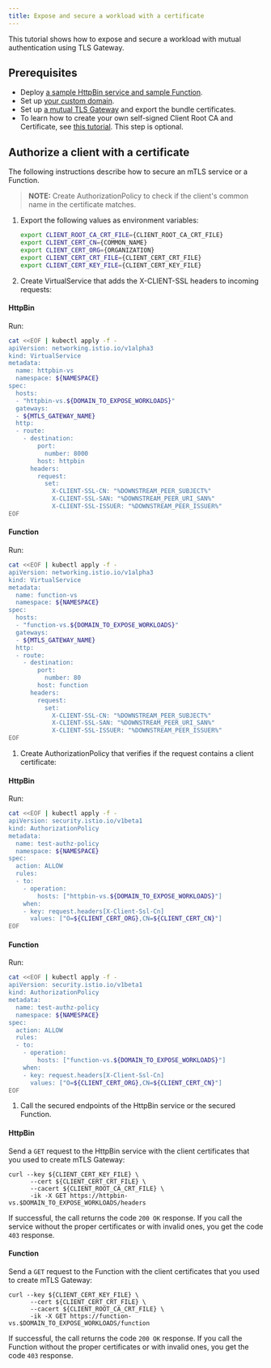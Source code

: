 ```yaml
---
title: Expose and secure a workload with a certificate
---
```


This tutorial shows how to expose and secure a workload with mutual authentication using TLS Gateway.

## Prerequisites

* Deploy [a sample HttpBin service and sample Function](../apix-01-create-workload.md).
* Set up [your custom domain](../apix-02-setup-custom-domain-for-workload.md).
* Set up [a mutual TLS Gateway](../apix-03-set-up-tls-gateway.md) and export the bundle certificates.
* To learn how to create your own self-signed Client Root CA and Certificate, see [this tutorial](../../00-security/sec-02-mtls-selfsign-client-certicate.md). This step is optional.

## Authorize a client with a certificate

The following instructions describe how to secure an mTLS service or a Function. 
>**NOTE:** Create AuthorizationPolicy to check if the client's common name in the certificate matches.

1. Export the following values as environment variables:

   ```bash
   export CLIENT_ROOT_CA_CRT_FILE={CLIENT_ROOT_CA_CRT_FILE}
   export CLIENT_CERT_CN={COMMON_NAME}
   export CLIENT_CERT_ORG={ORGANIZATION}
   export CLIENT_CERT_CRT_FILE={CLIENT_CERT_CRT_FILE}
   export CLIENT_CERT_KEY_FILE={CLIENT_CERT_KEY_FILE}
   ```
2. Create VirtualService that adds the X-CLIENT-SSL headers to incoming requests:

<!-- tabs:start -->

#### **HttpBin**

Run:

   ```bash
   cat <<EOF | kubectl apply -f - 
   apiVersion: networking.istio.io/v1alpha3
   kind: VirtualService
   metadata:
     name: httpbin-vs
     namespace: ${NAMESPACE}
   spec:
     hosts:
     - "httpbin-vs.${DOMAIN_TO_EXPOSE_WORKLOADS}"
     gateways:
     - ${MTLS_GATEWAY_NAME}
     http:
     - route:
       - destination:
           port:
             number: 8000
           host: httpbin
         headers:
           request:
             set:
               X-CLIENT-SSL-CN: "%DOWNSTREAM_PEER_SUBJECT%"
               X-CLIENT-SSL-SAN: "%DOWNSTREAM_PEER_URI_SAN%"
               X-CLIENT-SSL-ISSUER: "%DOWNSTREAM_PEER_ISSUER%"
   EOF
   ```

#### **Function**

Run:
   ```bash
   cat <<EOF | kubectl apply -f - 
   apiVersion: networking.istio.io/v1alpha3
   kind: VirtualService
   metadata:
     name: function-vs
     namespace: ${NAMESPACE}
   spec:
     hosts:
     - "function-vs.${DOMAIN_TO_EXPOSE_WORKLOADS}"
     gateways:
     - ${MTLS_GATEWAY_NAME}
     http:
     - route:
       - destination:
           port:
             number: 80
           host: function
         headers:
           request:
             set:
               X-CLIENT-SSL-CN: "%DOWNSTREAM_PEER_SUBJECT%"
               X-CLIENT-SSL-SAN: "%DOWNSTREAM_PEER_URI_SAN%"
               X-CLIENT-SSL-ISSUER: "%DOWNSTREAM_PEER_ISSUER%"
   EOF
   ```

<!-- tabs:end -->

1. Create AuthorizationPolicy that verifies if the request contains a client certificate:

<!-- tabs:start -->

#### **HttpBin**

Run:
    
   ```bash
   cat <<EOF | kubectl apply -f -
   apiVersion: security.istio.io/v1beta1
   kind: AuthorizationPolicy
   metadata:
     name: test-authz-policy
     namespace: ${NAMESPACE}
   spec:
     action: ALLOW
     rules:
     - to:
       - operation:
           hosts: ["httpbin-vs.${DOMAIN_TO_EXPOSE_WORKLOADS}"]
       when:
       - key: request.headers[X-Client-Ssl-Cn]
         values: ["O=${CLIENT_CERT_ORG},CN=${CLIENT_CERT_CN}"]
   EOF
   ```

#### **Function**

Run:
   ```bash
   cat <<EOF | kubectl apply -f -
   apiVersion: security.istio.io/v1beta1
   kind: AuthorizationPolicy
   metadata:
     name: test-authz-policy
     namespace: ${NAMESPACE}
   spec:
     action: ALLOW
     rules:
     - to:
       - operation:
           hosts: ["function-vs.${DOMAIN_TO_EXPOSE_WORKLOADS}"]
       when:
       - key: request.headers[X-Client-Ssl-Cn]
         values: ["O=${CLIENT_CERT_ORG},CN=${CLIENT_CERT_CN}"]
   EOF
   ```

<!-- tabs:end -->

1. Call the secured endpoints of the HttpBin service or the secured Function.

<!-- tabs:start -->

#### **HttpBin**

  Send a `GET` request to the HttpBin service with the client certificates that you used to create mTLS Gateway:

   ```shell
   curl --key ${CLIENT_CERT_KEY_FILE} \
         --cert ${CLIENT_CERT_CRT_FILE} \
         --cacert ${CLIENT_ROOT_CA_CRT_FILE} \
         -ik -X GET https://httpbin-vs.$DOMAIN_TO_EXPOSE_WORKLOADS/headers
   ```

  If successful, the call returns the code `200 OK` response. If you call the service without the proper certificates or with invalid ones, you get the code `403` response.

#### **Function**

  Send a `GET` request to the Function with the client certificates that you used to create mTLS Gateway:

   ```shell
   curl --key ${CLIENT_CERT_KEY_FILE} \
         --cert ${CLIENT_CERT_CRT_FILE} \
         --cacert ${CLIENT_ROOT_CA_CRT_FILE} \
         -ik -X GET https://function-vs.$DOMAIN_TO_EXPOSE_WORKLOADS/function
   ```

  If successful, the call returns the code `200 OK` response. If you call the Function without the proper certificates or with invalid ones, you get the code `403` response.

<!-- tabs:end -->